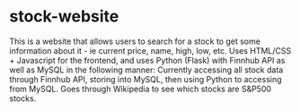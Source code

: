 # stock-website
This is a website that allows users to search for a stock to get some information about it - ie current price, name, high, low, etc. 
Uses HTML/CSS + Javascript for the frontend, and uses Python (Flask) with Finnhub API as well as MySQL in the following manner:
Currently accessing all stock data through Finnhub API, storing into MySQL, then using Python to accessing from MySQL.
Goes through Wikipedia to see which stocks are S&P500 stocks.
